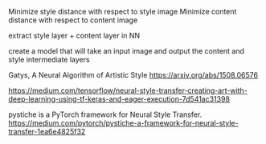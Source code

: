 
Minimize style distance with respect to style image
Minimize content distance with respect to content image

extract style layer + content layer in NN

create a model that will take an input image and output the content and style intermediate layers

Gatys, A Neural Algorithm of Artistic Style
https://arxiv.org/abs/1508.06576

https://medium.com/tensorflow/neural-style-transfer-creating-art-with-deep-learning-using-tf-keras-and-eager-execution-7d541ac31398 

pystiche is a PyTorch framework for Neural Style Transfer.
https://medium.com/pytorch/pystiche-a-framework-for-neural-style-transfer-1ea6e4825f32
